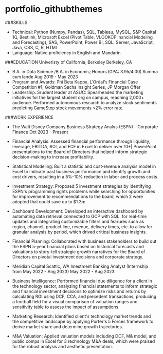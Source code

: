 # portfolio_githubthemes

###SKILLS
- Technical: Python (Numpy, Pandas), SQL, Tableau, MySQL, S&P Capital 1Q, Bestlink, Microsoft Excel (Pivot Table, VLOOKOF
inancial Modeling and Forecasting), SAS, PowerPoint, Power BI, SQL. Server, JavaScript, Java, CSS, C, R, HTMI
- Language: Native proficiency in English and Mandarin

###EDUCATION
Univeristy of California, Berkeley
Berkeley, CA
- B.A. in Data Science /B.A. in Economis; Honors (GPA: 3.95/4.00) Summa cum lande
Aug 2019 - May 2023
- Program and Awards: Phi Beta Kappa, L'Oréal's Financial Case Competition #1; Goldman Sachs Insight Series, JP Morgan Offer
- Leadership: Srudent leader at ASUC: Spearheaded the marketing initiatives for the largest student org on campus, reaching 2,000+ audience. Performed autonomous rescarch to analyze stock sentiments predicting GameStop stock movements <2% error rate.

###WORK EXPERIENCE
- The Walt Disney Company
Business Strategy Analys (ESPN) - Corporate Finance
Oct 2023 - Present
- Financial Analysis: Assessed financial performance through liquidity, leverage, EBITDA, ROl, and FCF in Excel to deliver over 10+|
PowerPoint presentations to the Board of Directors that helped inform strategic decision-making to increase profitability.
- Statistical Modeling: Built a statistic and cost-revenue analysis model in Excel to indicate past business performance and identify growth and cost drivers, resulting in a 5%-10% reduction in labor and process costs.
- Investment Strategy: Proposed 5 investment strategies by identifying ESPN's programming rights problems while searching for opportunities for improvement to recommendations to the board, which 2 were adopted that could save up to $1.3m.
- Dashboard Development: Developed an interactive dashboard by automating data retrieval connected to GCP with SQL. for real-time updates and integrating customizable filters and fearures such as region, channel, product line, revenue, delivery times, etc. to allow for granular analysis by period, which drived critical business insights.
- Financial Planning: Collaborated with business stakeholders to build out the ESPN 5-year financial plans based on historical forecasts and valuations to story-tell strategic growth narratives for the Board of Directors on pivotal investment decisions and corporate strategy.

- Meridian Capital
Scattic, WA
Imestment Banking Analyst (Internship from May 2022 - Ang 2023)
May 2022 - Aug 2023
- Business Intelligence: Performed financial due diligence for a client in the technology sector, analyzing financial statements to inform strategic and financial investment decisions to optimize risks and returns by calculating ROI using DCF, CCA, and precedent transactions,
producing a football field for a visual comparison of valuation ranges and sensitivity table to assess the impact of assumptions.
- Marketing Research: Identified client's technology market trends and the competitive landscape by applying Porter's 5 Forces
framework to derive market share and determine growth trajectories.
- M&A Valuation: Applied valuation models including DCF, M& model, and public comps in Excel for 3 rechnology M&A deals,
which were praised for the robust analysis and aesthetic presentation.
